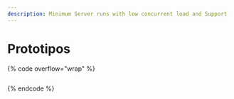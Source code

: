 ```yaml
---
description: Minimum Server runs with low concurrent load and Support
---
```


# Prototipos

{% code overflow="wrap" %}
```powershell
```
{% endcode %}
